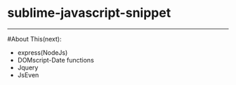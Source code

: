 # sublime-javascript-snippet
---


#About This(next):
* express(NodeJs)
* DOMscript-Date functions
* Jquery
* JsEven

